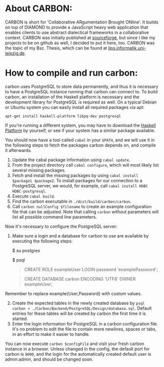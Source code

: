 About CARBON:
===
CARBON is short for 'Collaborative ARgumentation Brought ONline'.
It builds on top of DIAMOND to provide a JavaScript heavy web application that enables clients to use abstract dialectical frameworks in a collaborative context.
CARBON was initially published at [sourceforge](http://sourceforge.net/projects/carbon-adf/), but since I like my projects to be on github as well, I decided to put it here, too.
CARBON was the topic of my Bsc. Thesis, which can be found at [lips.informatik.uni-leipzig.de](http://lips.informatik.uni-leipzig.de/pub/2014-1).

How to compile and run carbon:
===

carbon uses PostgreSQL to store data permanently,
and thus it is necessary to have a PostgreSQL instance running that carbon can connect to.
To build carbon, an installation of the Haskell platform is necessary and
the development library for PostgreSQL is required as well.
On a typical Debian or Ubuntu system you can easily install all required packages via apt:

    apt-get install haskell-platform libpq-dev postgresql

If you're running a different system,
you may have to download the [Haskell Platform](http://www.haskell.org/platform/) by yourself,
or see if your system has a similar package available.

You should now have a tool called ``cabal`` in your ``$PATH``,
and we will use it in the following steps to fetch
the packages carbon depends on, and compile it afterwards.

1. Update the cabal package information using ``cabal update``.
2. From the project directory call ``cabal configure``,
which will most likely list several missing packages.
3. Fetch and install the missing packages by using ``cabal install $package1 $package2``.
To install packages for our connection to a PostgreSQL server, we would, for example, call ``cabal install HDBC HDBC-postgresql``.
4. Execute ``cabal build``.
5. Find the carbon executable in ``./dist/build/carbon/carbon``.
6. Call ``carbon nullConfig $filename`` to create an example configuration file that can be adjusted.
Note that calling ``carbon`` without parameters will list all possible command line parameters.

Now it's necessary to configure the PostgreSQL server:

1. Make sure a login and a database for carbon to use are available by executing the following steps:

    $ su postgres

    $ psql
    
    > CREATE ROLE exampleUser LOGIN password 'examplePassword';

    > CREATE DATABASE carbon ENCODING 'UTF8' OWNER exampleUser;

Remember to replace example{User,Password} with custom values.

2. Create the expected tables in the newly created database by ``psql carbon < ./Carbon/Backend/PostgreSQL/Design/database.sql``. Default entries for these tables will be created by carbon the first time it is started.
3. Enter the login information for PostgreSQL in a carbon configuration file.
It's no problem to edit the file to contain more newlines, spaces or tabs,
in an effort to make it easier to handle.

You can now execute ``carbon $configFile`` and visit your fresh carbon instance in a browser.
Unless changed in the config, the default port for carbon is ``8000``,
and the login for the automatically created default user is admin:admin, and should be changed soon.

